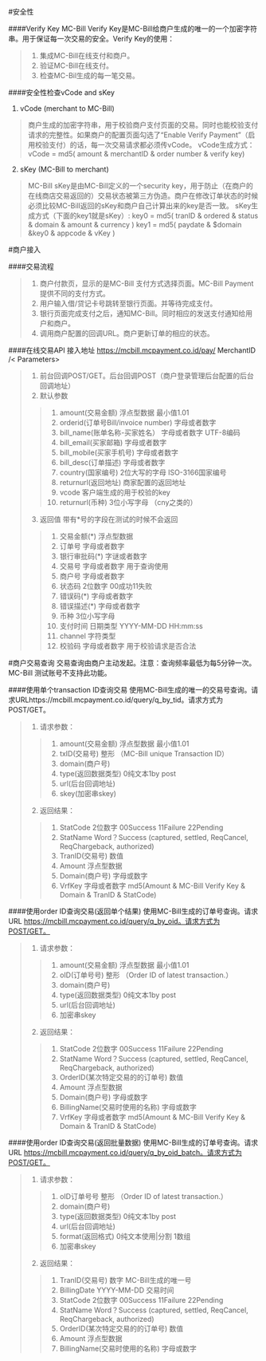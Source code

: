 
#安全性

####Verify Key
MC-Bill Verify Key是MC-Bill给商户生成的唯一的一个加密字符串。用于保证每一次交易的安全。Verify Key的使用：
>1. 集成MC-Bill在线支付和商户。
>2. 验证MC-Bill在线支付。
>3. 检查MC-Bil生成的每一笔交易。

####安全性检查vCode and sKey
1. vCode (merchant to MC-Bill)

> 商户生成的加密字符串，用于校验商户支付页面的交易。同时也能校验支付请求的完整性。如果商户的配置页面勾选了“Enable Verify Payment”（启用校验支付）的话，每一次交易请求都必须传vCode。
> vCode生成方式：vCode = md5( amount & merchantID & order number & verify key)
2. sKey (MC-Bill to merchant)

> MC-Bill sKey是由MC-Bill定义的一个security key，用于防止（在商户的在线商店交易返回的）交易状态被第三方伪造。商户在修改订单状态的时候必须比较MC-Bill返回的sKey和商户自己计算出来的key是否一致。
> sKey生成方式（下面的key1就是sKey）:
key0 = md5( tranID & ordered & status & domain & amount & currency ) 
key1 = md5( paydate & $domain &key0 & appcode & vKey )

#商户接入

####交易流程
>1. 商户付款页，显示的是MC-Bill 支付方式选择页面。MC-Bill Payment提供不同的支付方式。
>2. 用户输入借/贷记卡号跳转至银行页面。并等待完成支付。
>3. 银行页面完成支付之后，通知MC-Bill。同时相应的发送支付通知给用户和商户。
>4. 调用商户配置的回调URL。商户更新订单的相应的状态。

####在线交易API
接入地址 https://mcbill.mcpayment.co.id/pay/ MerchantID /< Parameters>
>1. 前台回调POST/GET。后台回调POST（商户登录管理后台配置的后台回调地址）
>2. 默认参数
>>1. amount(交易金额) 浮点型数据 最小值1.01
>>2. orderid(订单号Bill/invoice number) 字母或者数字 
>>3. bill_name(账单名称-买家姓名） 字母或者数字 UTF-8编码
>>4. bill_email(买家邮箱) 字母或者数字
>>5. bill_mobile(买家手机号) 字母或者数字
>>6. bill_desc(订单描述) 字母或者数字
>>7. country(国家编号) 2位大写的字母 ISO-3166国家编号
>>8. returnurl(返回地址) 商家配置的返回地址
>>9. vcode 客户端生成的用于校验的key
>>10. returnurl(币种) 3位小写字母 （cny之类的）
>3. 返回值 带有*号的字段在测试的时候不会返回
>>1. 交易金额(*) 浮点型数据 
>>2. 订单号 字母或者数字 
>>3. 银行审批码(*) 字谜或者数字
>>4. 交易号 字母或者数字 用于查询使用
>>5. 商户号 字母或者数字
>>6. 状态码 2位数字 00成功11失败
>>7. 错误码(*) 字母或者数字
>>8. 错误描述(*) 字母或者数字
>>9. 币种 3位小写字母
>>10. 支付时间 日期类型 YYYY-MM-DD HH:mm:ss
>>11. channel 字符类型 
>>12. 校验码 字母或者数字 用于校验请求是否合法

#商户交易查询
交易查询由商户主动发起。注意：查询频率最低为每5分钟一次。MC-Bill 测试账号不支持此功能。

####使用单个transaction ID查询交易
使用MC-Bill生成的唯一的交易号查询。请求URLhttps://mcbill.mcpayment.co.id/query/q_by_tid。请求方式为POST/GET。
>1. 请求参数：
>>1. amount(交易金额) 浮点型数据 最小值1.01
>>2. txID(交易号) 整形 （MC-Bill unique Transaction ID）
>>3. domain(商户号)
>>4. type(返回数据类型) 0纯文本1by post
>>5. url(后台回调地址)
>>6. skey(加密串skey)
>2. 返回结果：
>>1. StatCode 2位数字 00Success 11Failure 22Pending
>>2. StatName Word？Success (captured, settled, ReqCancel, ReqChargeback, authorized)
>>3. TranID(交易号) 数值 
>>4. Amount 浮点型数据
>>5. Domain(商户号) 字母或数字
>>6. VrfKey 字母或者数字 md5(Amount &  MC-Bill Verify Key  & Domain & TranID & StatCode)

####使用order ID查询交易(返回单个结果)
使用MC-Bill生成的订单号查询。请求URL https://mcbill.mcpayment.co.id/query/q_by_oid。请求方式为POST/GET。
>1. 请求参数：
>>1. amount(交易金额) 浮点型数据 最小值1.01
>>2. oID(订单号号) 整形 （Order ID of latest transaction.）
>>3. domain(商户号)
>>4. type(返回数据类型) 0纯文本1by post
>>5. url(后台回调地址)
>>6. 加密串skey
>2. 返回结果：
>>1. StatCode 2位数字 00Success 11Failure 22Pending
>>2. StatName Word？Success (captured, settled, ReqCancel, ReqChargeback, authorized)
>>3. OrderID(某次特定交易的的订单号) 数值  
>>4. Amount 浮点型数据
>>5. Domain(商户号) 字母或数字
>>6. BillingName(交易时使用的名称) 字母或数字
>>7. VrfKey 字母或者数字 md5(Amount &  MC-Bill Verify Key  & Domain & TranID & StatCode)

####使用order ID查询交易(返回批量数据)
使用MC-Bill生成的订单号查询。请求URL https://mcbill.mcpayment.co.id/query/q_by_oid_batch。请求方式为POST/GET。
>1. 请求参数：
>>1. oID订单号号 整形 （Order ID of latest transaction.）
>>2. domain(商户号)
>>3. type(返回数据类型) 0纯文本1by post
>>4. url(后台回调地址)
>>5. format(返回格式) 0纯文本使用|分割 1数组
>>6. 加密串skey
>2. 返回结果：
>>1. TranID(交易号) 数字 MC-Bill生成的唯一号
>>2. BillingDate YYYY-MM-DD 交易时间
>>3. StatCode 2位数字 00Success 11Failure 22Pending
>>4. StatName Word？Success (captured, settled, ReqCancel, ReqChargeback, authorized)
>>5. OrderID(某次特定交易的的订单号) 数值  
>>6. Amount 浮点型数据
>>7. BillingName(交易时使用的名称) 字母或数字







